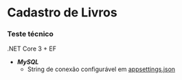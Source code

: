 # Cadastro de Livros
### Teste técnico
 .NET Core 3 + EF

- ***MySQL***
    - String de conexão configurável em [appsettings.json]

[//]: # ( Links )
[appsettings.json]: <./appsettings.json>
